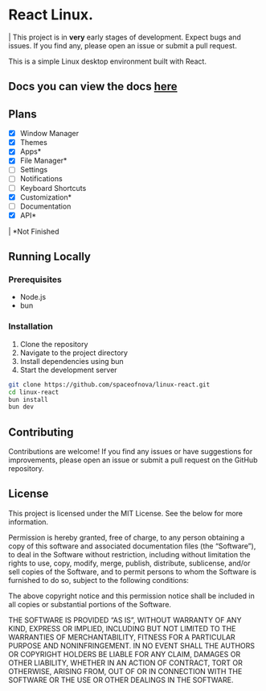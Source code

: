 # React Linux.

| This project is in **very** early stages of development. Expect bugs and issues. If you find any, please open an issue or submit a pull request.

This is a simple Linux desktop environment built with React.

## Docs you can view the docs [here](https://spaceofnova.github.io/linux-react/)

## Plans

- [x] Window Manager
- [x] Themes
- [x] Apps\*
- [x] File Manager\*
- [ ] Settings
- [ ] Notifications
- [ ] Keyboard Shortcuts
- [x] Customization\*
- [ ] Documentation
- [x] API\*

| \*Not Finished

## Running Locally

### Prerequisites

- Node.js
- bun

### Installation

1. Clone the repository
2. Navigate to the project directory
3. Install dependencies using bun
4. Start the development server

```bash
git clone https://github.com/spaceofnova/linux-react.git
cd linux-react
bun install
bun dev
```

## Contributing

Contributions are welcome! If you find any issues or have suggestions for improvements, please open an issue or submit a pull request on the GitHub repository.

## License

This project is licensed under the MIT License. See the below for more information.

Permission is hereby granted, free of charge, to any person obtaining a copy of this software and associated documentation files (the “Software”), to deal in the Software without restriction, including without limitation the rights to use, copy, modify, merge, publish, distribute, sublicense, and/or sell copies of the Software, and to permit persons to whom the Software is furnished to do so, subject to the following conditions:

The above copyright notice and this permission notice shall be included in all copies or substantial portions of the Software.

THE SOFTWARE IS PROVIDED “AS IS”, WITHOUT WARRANTY OF ANY KIND, EXPRESS OR IMPLIED, INCLUDING BUT NOT LIMITED TO THE WARRANTIES OF MERCHANTABILITY, FITNESS FOR A PARTICULAR PURPOSE AND NONINFRINGEMENT. IN NO EVENT SHALL THE AUTHORS OR COPYRIGHT HOLDERS BE LIABLE FOR ANY CLAIM, DAMAGES OR OTHER LIABILITY, WHETHER IN AN ACTION OF CONTRACT, TORT OR OTHERWISE, ARISING FROM, OUT OF OR IN CONNECTION WITH THE SOFTWARE OR THE USE OR OTHER DEALINGS IN THE SOFTWARE.
